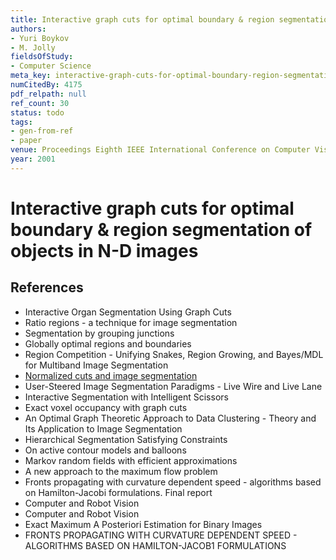 ```yaml
---
title: Interactive graph cuts for optimal boundary & region segmentation of objects in N-D images
authors:
- Yuri Boykov
- M. Jolly
fieldsOfStudy:
- Computer Science
meta_key: interactive-graph-cuts-for-optimal-boundary-region-segmentation-of-objects-in-n-d-images
numCitedBy: 4175
pdf_relpath: null
ref_count: 30
status: todo
tags:
- gen-from-ref
- paper
venue: Proceedings Eighth IEEE International Conference on Computer Vision. ICCV 2001
year: 2001
---
```


# Interactive graph cuts for optimal boundary & region segmentation of objects in N-D images

## References

- Interactive Organ Segmentation Using Graph Cuts
- Ratio regions - a technique for image segmentation
- Segmentation by grouping junctions
- Globally optimal regions and boundaries
- Region Competition - Unifying Snakes, Region Growing, and Bayes/MDL for Multiband Image Segmentation
- [Normalized cuts and image segmentation](./normalized-cuts-and-image-segmentation.md)
- User-Steered Image Segmentation Paradigms - Live Wire and Live Lane
- Interactive Segmentation with Intelligent Scissors
- Exact voxel occupancy with graph cuts
- An Optimal Graph Theoretic Approach to Data Clustering - Theory and Its Application to Image Segmentation
- Hierarchical Segmentation Satisfying Constraints
- On active contour models and balloons
- Markov random fields with efficient approximations
- A new approach to the maximum flow problem
- Fronts propagating with curvature dependent speed - algorithms based on Hamilton-Jacobi formulations. Final report
- Computer and Robot Vision
- Computer and Robot Vision
- Exact Maximum A Posteriori Estimation for Binary Images
- FRONTS PROPAGATING WITH CURVATURE DEPENDENT SPEED - ALGORITHMS BASED ON HAMILTON-JACOB1 FORMULATIONS
